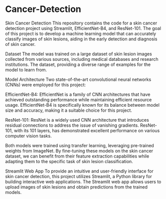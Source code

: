 # Cancer-Detection
Skin Cancer Detection
This repository contains the code for a skin cancer detection project using Streamlit, EfficientNet-B4, and ResNet-101. The goal of this project is to develop a machine learning model that can accurately classify images of skin lesions, aiding in the early detection and diagnosis of skin cancer.

Dataset
The model was trained on a large dataset of skin lesion images collected from various sources, including medical databases and research institutions. The dataset, providing a diverse range of examples for the model to learn from.

Model Architecture
Two state-of-the-art convolutional neural networks (CNNs) were employed for this project:

EfficientNet-B4: EfficientNet is a family of CNN architectures that have achieved outstanding performance while maintaining efficient resource usage. EfficientNet-B4 is specifically known for its balance between model size and accuracy, making it a suitable choice for this project.

ResNet-101: ResNet is a widely used CNN architecture that introduces residual connections to address the issue of vanishing gradients. ResNet-101, with its 101 layers, has demonstrated excellent performance on various computer vision tasks.

Both models were trained using transfer learning, leveraging pre-trained weights from ImageNet. By fine-tuning these models on the skin cancer dataset, we can benefit from their feature extraction capabilities while adapting them to the specific task of skin lesion classification.

Streamlit Web App
To provide an intuitive and user-friendly interface for skin cancer detection, this project utilizes Streamlit, a Python library for building interactive web applications. The Streamlit web app allows users to upload images of skin lesions and obtain predictions from the trained models.

